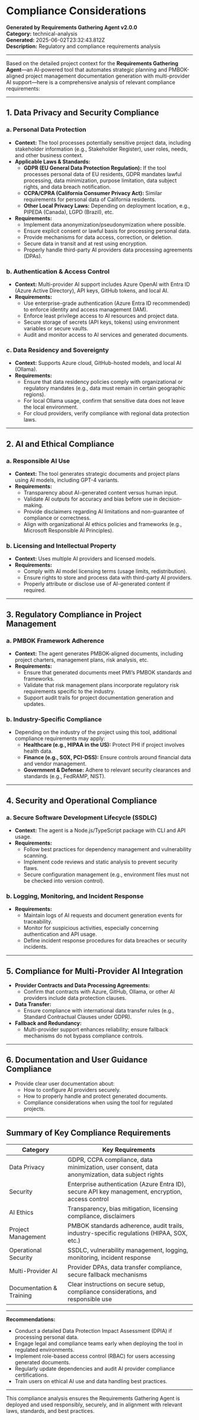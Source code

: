 # Compliance Considerations

**Generated by Requirements Gathering Agent v2.0.0**  
**Category:** technical-analysis  
**Generated:** 2025-06-02T23:32:43.812Z  
**Description:** Regulatory and compliance requirements analysis

---

Based on the detailed project context for the **Requirements Gathering Agent**—an AI-powered tool that automates strategic planning and PMBOK-aligned project management documentation generation with multi-provider AI support—here is a comprehensive analysis of relevant compliance requirements:

---

## 1. Data Privacy and Security Compliance

### a. Personal Data Protection
- **Context:** The tool processes potentially sensitive project data, including stakeholder information (e.g., Stakeholder Register), user roles, needs, and other business context.
- **Applicable Laws & Standards:**
  - **GDPR (EU General Data Protection Regulation):** If the tool processes personal data of EU residents, GDPR mandates lawful processing, data minimization, purpose limitation, data subject rights, and data breach notification.
  - **CCPA/CPRA (California Consumer Privacy Act):** Similar requirements for personal data of California residents.
  - **Other Local Privacy Laws:** Depending on deployment location, e.g., PIPEDA (Canada), LGPD (Brazil), etc.
- **Requirements:**
  - Implement data anonymization/pseudonymization where possible.
  - Ensure explicit consent or lawful basis for processing personal data.
  - Provide mechanisms for data access, correction, or deletion.
  - Secure data in transit and at rest using encryption.
  - Properly handle third-party AI providers data processing agreements (DPAs).

### b. Authentication & Access Control
- **Context:** Multi-provider AI support includes Azure OpenAI with Entra ID (Azure Active Directory), API keys, GitHub tokens, and local AI.
- **Requirements:**
  - Use enterprise-grade authentication (Azure Entra ID recommended) to enforce identity and access management (IAM).
  - Enforce least privilege access to AI resources and project data.
  - Secure storage of secrets (API keys, tokens) using environment variables or secure vaults.
  - Audit and monitor access to AI services and generated documents.

### c. Data Residency and Sovereignty
- **Context:** Supports Azure cloud, GitHub-hosted models, and local AI (Ollama).
- **Requirements:**
  - Ensure that data residency policies comply with organizational or regulatory mandates (e.g., data must remain in certain geographic regions).
  - For local Ollama usage, confirm that sensitive data does not leave the local environment.
  - For cloud providers, verify compliance with regional data protection laws.

---

## 2. AI and Ethical Compliance

### a. Responsible AI Use
- **Context:** The tool generates strategic documents and project plans using AI models, including GPT-4 variants.
- **Requirements:**
  - Transparency about AI-generated content versus human input.
  - Validate AI outputs for accuracy and bias before use in decision-making.
  - Provide disclaimers regarding AI limitations and non-guarantee of compliance or correctness.
  - Align with organizational AI ethics policies and frameworks (e.g., Microsoft Responsible AI Principles).

### b. Licensing and Intellectual Property
- **Context:** Uses multiple AI providers and licensed models.
- **Requirements:**
  - Comply with AI model licensing terms (usage limits, redistribution).
  - Ensure rights to store and process data with third-party AI providers.
  - Properly attribute or disclose use of AI-generated content if required.

---

## 3. Regulatory Compliance in Project Management

### a. PMBOK Framework Adherence
- **Context:** The agent generates PMBOK-aligned documents, including project charters, management plans, risk analysis, etc.
- **Requirements:**
  - Ensure that generated documents meet PMI’s PMBOK standards and frameworks.
  - Validate that risk management plans incorporate regulatory risk requirements specific to the industry.
  - Support audit trails for project documentation generation and updates.

### b. Industry-Specific Compliance
- Depending on the industry of the project using this tool, additional compliance requirements may apply:
  - **Healthcare (e.g., HIPAA in the US):** Protect PHI if project involves health data.
  - **Finance (e.g., SOX, PCI-DSS):** Ensure controls around financial data and vendor management.
  - **Government & Defense:** Adhere to relevant security clearances and standards (e.g., FedRAMP, NIST).

---

## 4. Security and Operational Compliance

### a. Secure Software Development Lifecycle (SSDLC)
- **Context:** The agent is a Node.js/TypeScript package with CLI and API usage.
- **Requirements:**
  - Follow best practices for dependency management and vulnerability scanning.
  - Implement code reviews and static analysis to prevent security flaws.
  - Secure configuration management (e.g., environment files must not be checked into version control).

### b. Logging, Monitoring, and Incident Response
- **Requirements:**
  - Maintain logs of AI requests and document generation events for traceability.
  - Monitor for suspicious activities, especially concerning authentication and API usage.
  - Define incident response procedures for data breaches or security incidents.

---

## 5. Compliance for Multi-Provider AI Integration

- **Provider Contracts and Data Processing Agreements:**
  - Confirm that contracts with Azure, GitHub, Ollama, or other AI providers include data protection clauses.
- **Data Transfer:**
  - Ensure compliance with international data transfer rules (e.g., Standard Contractual Clauses under GDPR).
- **Fallback and Redundancy:**
  - Multi-provider support enhances reliability; ensure fallback mechanisms do not bypass compliance controls.

---

## 6. Documentation and User Guidance Compliance

- Provide clear user documentation about:
  - How to configure AI providers securely.
  - How to properly handle and protect generated documents.
  - Compliance considerations when using the tool for regulated projects.

---

## Summary of Key Compliance Requirements

| Category                 | Key Requirements                                                                                             |
|--------------------------|-------------------------------------------------------------------------------------------------------------|
| Data Privacy             | GDPR, CCPA compliance, data minimization, user consent, data anonymization, data subject rights             |
| Security                 | Enterprise authentication (Azure Entra ID), secure API key management, encryption, access control           |
| AI Ethics                | Transparency, bias mitigation, licensing compliance, disclaimers                                            |
| Project Management       | PMBOK standards adherence, audit trails, industry-specific regulations (HIPAA, SOX, etc.)                    |
| Operational Security     | SSDLC, vulnerability management, logging, monitoring, incident response                                     |
| Multi-Provider AI        | Provider DPAs, data transfer compliance, secure fallback mechanisms                                         |
| Documentation & Training | Clear instructions on secure setup, compliance considerations, and responsible use                          |

---

**Recommendations:**

- Conduct a detailed Data Protection Impact Assessment (DPIA) if processing personal data.
- Engage legal and compliance teams early when deploying the tool in regulated environments.
- Implement role-based access control (RBAC) for users accessing generated documents.
- Regularly update dependencies and audit AI provider compliance certifications.
- Train users on ethical AI use and data handling best practices.

---

This compliance analysis ensures the Requirements Gathering Agent is deployed and used responsibly, securely, and in alignment with relevant laws, standards, and best practices.
